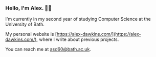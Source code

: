 ### Hello, I'm Alex. 👋🏼

I'm currently in my second year of studying Computer Science at the University of Bath.

My personal website is [https://alex-dawkins.com/](https://alex-dawkins.com/), where I write about previous projects.

You can reach me at asd60@bath.ac.uk.

<!--
**ouked/ouked** is a ✨ _special_ ✨ repository because its `README.md` (this file) appears on your GitHub profile.

Here are some ideas to get you started:

- 🔭 I’m currently working on ...
- 🌱 I’m currently learning ...
- 👯 I’m looking to collaborate on ...
- 🤔 I’m looking for help with ...
- 💬 Ask me about ...
- 📫 How to reach me: ...
- 😄 Pronouns: ...
- ⚡ Fun fact: ...
-->
